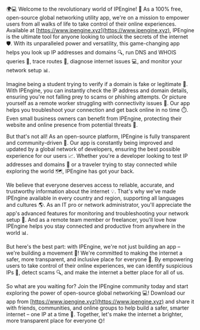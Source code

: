 🌍💻 Welcome to the revolutionary world of IPEngine! 🎉 As a 100% free, open-source global networking utility app, we're on a mission to empower users from all walks of life to take control of their online experiences. Available at [https://www.ipengine.xyz](https://www.ipengine.xyz), IPEngine is the ultimate tool for anyone looking to unlock the secrets of the internet 🛡️. With its unparalleled power and versatility, this game-changing app helps you look up IP addresses and domains 🔍, run DNS and WHOIS queries 💼, trace routes 👣, diagnose internet issues 💻, and monitor your network setup 📊.

Imagine being a student trying to verify if a domain is fake or legitimate 🤔. With IPEngine, you can instantly check the IP address and domain details, ensuring you're not falling prey to scams or phishing attempts. Or picture yourself as a remote worker struggling with connectivity issues 💸. Our app helps you troubleshoot your connection and get back online in no time ⏱️. Even small business owners can benefit from IPEngine, protecting their website and online presence from potential threats 🚀.

But that's not all! As an open-source platform, IPEngine is fully transparent and community-driven 👥. Our app is constantly being improved and updated by a global network of developers, ensuring the best possible experience for our users 📈. Whether you're a developer looking to test IP addresses and domains 🔧 or a traveler trying to stay connected while exploring the world 🗺️, IPEngine has got your back.

We believe that everyone deserves access to reliable, accurate, and trustworthy information about the internet 💡. That's why we've made IPEngine available in every country and region, supporting all languages and cultures 🌎. As an IT pro or network administrator, you'll appreciate the app's advanced features for monitoring and troubleshooting your network setup 🔧. And as a remote team member or freelancer, you'll love how IPEngine helps you stay connected and productive from anywhere in the world 📊.

But here's the best part: with IPEngine, we're not just building an app – we're building a movement 💪! We're committed to making the internet a safer, more transparent, and inclusive place for everyone 🌈. By empowering users to take control of their online experiences, we can identify suspicious IPs 👀, detect scams 🔍, and make the internet a better place for all of us.

So what are you waiting for? Join the IPEngine community today and start exploring the power of open-source global networking 💻! Download our app from [https://www.ipengine.xyz](https://www.ipengine.xyz) and share it with friends, communities, and online groups to help build a safer, smarter internet – one IP at a time 🌟. Together, let's make the internet a brighter, more transparent place for everyone 🌞!